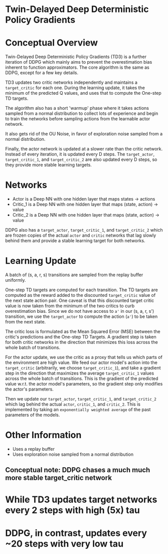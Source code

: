 # Twin-Delayed Deep Deterministic Policy Gradients

# Conceptual Overview

Twin-Delayed Deep Deterministic Policy Gradients (TD3) is a further iteration of DDPG which mainly aims to prevent the overestimation bias inherent to function approximators. The core algorithm is the same as DDPG, except for a few key details.

TD3 updates two critic networks independently and maintains a `target_critic` for each one. During the learning update, it takes the minimum of the predicted Q values, and uses that to compute the One-step TD targets. 

The algorithm also has a short 'warmup' phase where it takes actions sampled from a normal distribution to collect lots of experience and begin to train the networks before sampling actions from the learnable actor network.

It also gets rid of the OU Noise, in favor of exploration noise sampled from a normal distribution.

Finally, the actor network is updated at a slower rate than the critic network. Instead of every iteration, it is updated every D steps. The `target_actor`, `target_critic_1`, and `target_critic_2` are also updated every D steps, so they provide more stable learning targets. 

# Networks

- Actor is a Deep NN with one hidden layer that maps states -> actions
- Critic_1 is a Deep NN with one hidden layer that maps (state, action) -> value
- Critic_2 is a Deep NN with one hidden layer that maps (state, action) -> value

DDPG also has a `target_actor`, `target_critic_1`, and `target_critic_2` which are frozen copies of the actual `actor` and `critic` networks that lag slowly behind them and provide a stable learning target for both networks.

# Learning Update

A batch of (s, a, r, s) transitions are sampled from the replay buffer uniformly.

One-step TD targets are computed for each transition. The TD targets are computed as the reward added to the discounted `target_critic` value of the next state action pair. One caveat is that this discounted target critic value is now taken from the minimum of the two critics to curb overestimation bias. Since we do not have access to `a'` in our (s, a, r, s') transition, we use the `target_actor` to compute the action (`a'`) to be taken from the next state.

The critic loss is formulated as the Mean Squared Error (MSE) between the critic's predictions and the One-step TD Targets. A gradient step is taken for both critic networks in the direction that minimizes this loss across the whole batch of transitions.

For the actor update, we use the critic as a proxy that tells us which parts of the environment are high value. We feed our actor model's action into the `target_critic` (arbitrarily, we choose `target_critic_1`), and take a gradient step in the direction that maximizes the average `target_critic_1` values across the whole batch of transitions. This is the gradient of the predicted value w.r.t. the actor model's parameters, so the gradient step only modifies the actor's parameters.

Then we update our `target_actor`, `target_critic_1`, and `target_critic_2` which lag behind the actual `actor`, `critic_1`, and `critic_2`. This is implemented by taking an `exponentially weighted average` of the past parameters of the models.


# Other Information

- Uses a replay buffer
- Uses exploration noise sampled from a normal distribution

## Conceptual note: DDPG chases a much much more stable target_critic network
# While TD3 updates target networks every 2 steps with high (5x) tau
# DDPG, in contrast, updates every ~20 steps with very low tau